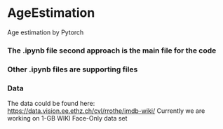 # AgeEstimation
Age estimation by Pytorch

### The .ipynb file second approach is the main file for the code
### Other .ipynb files are supporting files

### Data
The data could be found here: https://data.vision.ee.ethz.ch/cvl/rrothe/imdb-wiki/
Currently we are working on 1-GB WIKI Face-Only data set